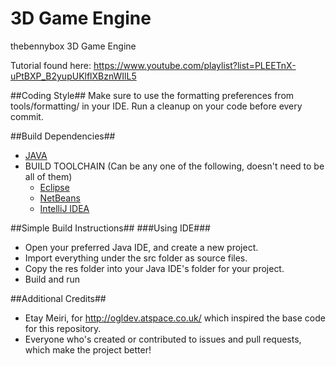 3D Game Engine
==

thebennybox 3D Game Engine 

Tutorial found here: https://www.youtube.com/playlist?list=PLEETnX-uPtBXP_B2yupUKlflXBznWIlL5

##Coding Style##
Make sure to use the formatting preferences from tools/formatting/ in your IDE.
Run a cleanup on your code before every commit.

##Build Dependencies##
- [JAVA](https://www.java.com/en/download/)
- BUILD TOOLCHAIN (Can be any one of the following, doesn't need to be all of them)
	- [Eclipse](http://eclipse.org/)
	- [NetBeans](https://netbeans.org/)
	- [IntelliJ IDEA](http://www.jetbrains.com/idea/)

##Simple Build Instructions##
###Using IDE###
- Open your preferred Java IDE, and create a new project.
- Import everything under the src folder as source files.
- Copy the res folder into your Java IDE's folder for your project.
- Build and run

##Additional Credits##
- Etay Meiri, for http://ogldev.atspace.co.uk/ which inspired the base code for this repository.
- Everyone who's created or contributed to issues and pull requests, which make the project better!
